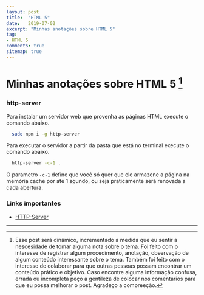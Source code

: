 ```yaml
---
layout: post
title:  "HTML 5"
date:   2019-07-02
excerpt: "Minhas anotações sobre HTML 5"
tag:
- HTML 5 
comments: true
sitemap: true
---
```


# Minhas anotações sobre HTML 5 [^bignote]

### http-server

Para instalar um servidor web que provenha as páginas HTML execute o comando abaixo.

``` bash
  sudo npm i -g http-server
```

Para executar o servidor a partir da pasta que está no terminal execute o comando abaixo.

``` bash
  http-server -c-1 .
```

O parametro `-c-1` define que você só quer que ele armazene a página na memória cache por até 1 sgundo, ou seja praticamente será renovada a cada abertura.

### Links importantes

- [HTTP-Server](https://www.npmjs.com/package/http-server)

---

[^bignote]: Esse post será dinâmico, incrementado a medida que eu sentir a nescesidade de tomar alguma nota sobre o tema. Foi feito com o interesse de registrar algum procedimento, anotação, observação de algum conteúdo interessante sobre o tema. Também foi feito com o interesse de colaborar para que outras pessoas possam encontrar um conteúdo prático e objetivo.
Caso encontre alguma informação confusa, errada ou incompleta peço a gentileza de colocar nos comentarios para que eu possa melhorar o post.
Agradeço a compreeção.